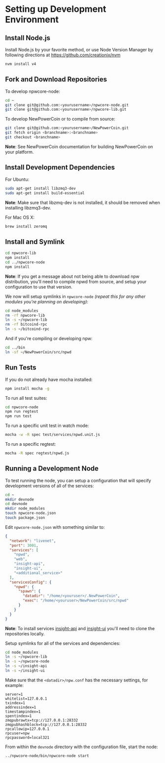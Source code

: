# Setting up Development Environment

## Install Node.js

Install Node.js by your favorite method, or use Node Version Manager by following directions at https://github.com/creationix/nvm

```bash
nvm install v4
```

## Fork and Download Repositories

To develop npwcore-node:

```bash
cd ~
git clone git@github.com:<yourusername>/npwcore-node.git
git clone git@github.com:<yourusername>/npwcore-lib.git
```

To develop NewPowerCoin or to compile from source:

```bash
git clone git@github.com:<yourusername>/NewPowerCoin.git
git fetch origin <branchname>:<branchname>
git checkout <branchname>
```
**Note**: See NewPowerCoin documentation for building NewPowerCoin on your platform.


## Install Development Dependencies

For Ubuntu:
```bash
sudo apt-get install libzmq3-dev
sudo apt-get install build-essential
```
**Note**: Make sure that libzmq-dev is not installed, it should be removed when installing libzmq3-dev.


For Mac OS X:
```bash
brew install zeromq
```

## Install and Symlink

```bash
cd npwcore-lib
npm install
cd ../npwcore-node
npm install
```
**Note**: If you get a message about not being able to download npw distribution, you'll need to compile npwd from source, and setup your configuration to use that version.


We now will setup symlinks in `npwcore-node` *(repeat this for any other modules you're planning on developing)*:
```bash
cd node_modules
rm -rf npwcore-lib
ln -s ~/npwcore-lib
rm -rf bitcoind-rpc
ln -s ~/bitcoind-rpc
```

And if you're compiling or developing npw:
```bash
cd ../bin
ln -sf ~/NewPowerCoin/src/npwd
```

## Run Tests

If you do not already have mocha installed:
```bash
npm install mocha -g
```

To run all test suites:
```bash
cd npwcore-node
npm run regtest
npm run test
```

To run a specific unit test in watch mode:
```bash
mocha -w -R spec test/services/npwd.unit.js
```

To run a specific regtest:
```bash
mocha -R spec regtest/npwd.js
```

## Running a Development Node

To test running the node, you can setup a configuration that will specify development versions of all of the services:

```bash
cd ~
mkdir devnode
cd devnode
mkdir node_modules
touch npwcore-node.json
touch package.json
```

Edit `npwcore-node.json` with something similar to:
```json
{
  "network": "livenet",
  "port": 3001,
  "services": [
    "npwd",
    "web",
    "insight-api",
    "insight-ui",
    "<additional_service>"
  ],
  "servicesConfig": {
    "npwd": {
      "spawn": {
        "datadir": "/home/<youruser>/.NewPowerCoin",
        "exec": "/home/<youruser>/NewPowerCoin/src/npwd"
      }
    }
  }
}
```

**Note**: To install services [insight-api](https://github.com/npw-project/insight-api) and [insight-ui](https://github.com/npw-project/insight-ui) you'll need to clone the repositories locally.

Setup symlinks for all of the services and dependencies:

```bash
cd node_modules
ln -s ~/npwcore-lib
ln -s ~/npwcore-node
ln -s ~/insight-api
ln -s ~/insight-ui
```

Make sure that the `<datadir>/npw.conf` has the necessary settings, for example:
```
server=1
whitelist=127.0.0.1
txindex=1
addressindex=1
timestampindex=1
spentindex=1
zmqpubrawtx=tcp://127.0.0.1:28332
zmqpubhashblock=tcp://127.0.0.1:28332
rpcallowip=127.0.0.1
rpcuser=npw
rpcpassword=local321
```

From within the `devnode` directory with the configuration file, start the node:
```bash
../npwcore-node/bin/npwcore-node start
```